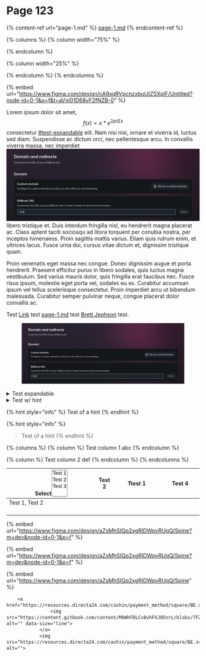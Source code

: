 # Page 123

{% content-ref url="page-1.md" %}
[page-1.md](page-1.md)
{% endcontent-ref %}

{% columns %}
{% column width="75%" %}

{% endcolumn %}

{% column width="25%" %}

{% endcolumn %}
{% endcolumns %}

{% embed url="https://www.figma.com/design/cA9xqRVpcnzxbuUtZSXplF/Untitled?node-id=0-1&p=f&t=aVxI01D68vF2fNZB-0" %}

Lorem ipsum dolor sit amet, $$f(x) = x * e^{2 pi i \xi x}$$ consectetur [#test-expandable](./#test-expandable "mention") elit. Nam nisi nisi, ornare et viverra id, luctus sed diam. Suspendisse ac dictum orci, nec pellentesque arcu. In convallis viverra massa, nec imperdiet <img src=".gitbook/assets/Screenshot 2024-12-10 at 17.16.11.png" alt="" data-size="original"> libero tristique et. Duis interdum fringilla nisl, eu hendrerit magna placerat ac. Class aptent taciti sociosqu ad litora torquent per conubia nostra, per inceptos himenaeos. Proin sagittis mattis varius. Etiam quis rutrum enim, et ultrices lacus. Fusce urna dui, cursus vitae dictum et, dignissim tristique quam.

Proin venenatis eget massa nec congue. Donec dignissim augue et porta hendrerit. Praesent efficitur purus in libero sodales, quis luctus magna vestibulum. Sed varius mauris dolor, quis fringilla erat faucibus nec. Fusce risus ipsum, molestie eget porta vel, sodales eu ex. Curabitur accumsan ipsum vel tellus scelerisque consectetur. Proin imperdiet arcu ut bibendum malesuada. Curabitur semper pulvinar neque, congue placerat dolor convallis ac.

Test [&#x4C;_&#x69;&#x6E;_&#x6B;](https://www.test.com) test [page-1.md](page-1.md "mention") test [Brett Jephson](https://app.gitbook-staging.com/u/i5t9RI4CMocinkmgp9IDmgR2xOG2 "mention") test.

<div data-full-width="true"><figure><img src=".gitbook/assets/Screenshot 2024-12-10 at 17.16.11.png" alt=""><figcaption></figcaption></figure></div>

<details>

<summary>Test expandable</summary>

|      |   |   |
| ---- | - | - |
| test |   |   |
|      |   |   |
|      |   |   |

|       |   |   |
| ----- | - | - |
| test  |   |   |
| teset |   |   |
| test  |   |   |

</details>

<details>

<summary>Test w/ hint</summary>

{% hint style="info" %}
Test of a hint
{% endhint %}

</details>

{% hint style="info" %}
Test of a hint
{% endhint %}

{% hint style="info" %}
> Test of a hint
{% endhint %}

{% columns %}
{% column %}
Test column 1 abc
{% endcolumn %}

{% column %}
Test column 2 def
{% endcolumn %}
{% endcolumns %}

<table><thead><tr><th width="258.15625">Select<select multiple><option value="xGhK9JVhPant" label="Test 1" color="blue"></option><option value="wcgopSI0KLkM" label="Test 2" color="blue"></option><option value="92QhaA84W2zT" label="Test 3" color="blue"></option></select></th><th>Test 2</th><th width="128">Ttest 1</th><th width="100">Test 4</th></tr></thead><tbody><tr><td><span data-option="xGhK9JVhPant">Test 1, </span><span data-option="wcgopSI0KLkM">Test 2</span></td><td></td><td></td><td></td></tr><tr><td></td><td></td><td></td><td></td></tr><tr><td></td><td></td><td></td><td></td></tr><tr><td></td><td></td><td></td><td></td></tr><tr><td></td><td></td><td></td><td></td></tr></tbody></table>

{% embed url="https://www.figma.com/design/aZsMhSIQp2xgRIDWpvRUqQ/Spine?m=dev&node-id=0-1&p=f" %}

{% embed url="https://www.figma.com/design/aZsMhSIQp2xgRIDWpvRUqQ/Spine?m=dev&node-id=0-1&p=f" %}

{% embed url="https://www.figma.com/design/aZsMhSIQp2xgRIDWpvRUqQ/Spine" %}

        <a href="https://resources.directa24.com/cashin/payment_method/square/BE.svg">
                    <img src="https://content.gitbook.com/content/MbWhFDLCv8vhFXJO5nrL/blobs/7FZbv6RGsiA7Kmo6w1mA/BE.svg" alt="" data-size="line">
                </a>
                <img src="https://resources.directa24.com/cashin/payment_method/square/BE.svg" alt="">
